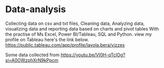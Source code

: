 # Data-analysis
Collecting data on csv and txt files,
Cleaning data, Analyzing data, visualizing data and reporting data based on charts and pivot tables
With the practise of Ms Excel, Power BI/Tableau, SQL and Python.
view my profile on Tableau here's the link below.
https://public.tableau.com/app/profile/layola.bera/vizzes

Some data collected from 
https://youtu.be/Vl0H-qTclOg?si=A0OWzphXrN9kPpcm

